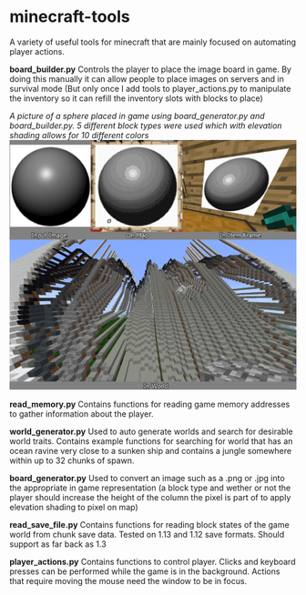 # minecraft-tools
A variety of useful tools for minecraft that are mainly focused on automating player actions.

__board_builder.py__
Controls the player to place the image board in game. By doing this manually it can allow people to place images on servers and in survival mode (But only once I add tools to player_actions.py to manipulate the inventory so it can refill the inventory slots with blocks to place)

_A picture of a sphere placed in game using board_generator.py and board_builder.py. 5 different block types were used which with elevation shading allows for 10 different colors_
![Example board](https://github.com/TrevorBivi/minecraft-tools/raw/master/example%20board.jpg "Example board")

__read_memory.py__
Contains functions for reading game memory addresses to gather information about the player.

__world_generator.py__
Used to auto generate worlds and search for desirable world traits. Contains example functions for searching for world that has an ocean ravine very close to a sunken ship and contains a jungle somewhere within up to 32 chunks of spawn.

__board_generator.py__
Used to convert an image such as a .png or .jpg into the appropriate in game representation (a block type and wether or not the player should increase the height of the column the pixel is part of to apply elevation shading to pixel on map)

__read_save_file.py__
Contains functions for reading block states of the game world from chunk save data. Tested on 1.13 and 1.12 save formats. Should support as far back as 1.3

__player_actions.py__
Contains functions to control player. Clicks and keyboard presses can be performed while the game is in the background. Actions that require moving the mouse need the window to be in focus.

